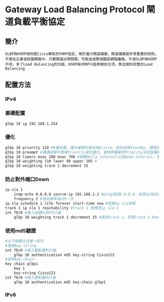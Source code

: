 # Gateway Load Balancing Protocol 閘道負載平衡協定 #

## 簡介 ##

    GLBP與HSRP相同是Cisco專有的FHRP協定，用於進行閘道備援，閘道備援是非常重要的技術，不管在企業或校園網路中，只要閘道出現問題，可能造成整個園區網路癱瘓，不過GLBP與HSRP不同，多了Load Balancing的功能，HSRP與VRRP只能夠做到分流，無法做到完整的Load Balancing

## 配置方法 ##

### IPv4 ###

### 基礎配置 ###

```bash
glbp 10 ip 192.168.1.254
```
### 優化 ###

```bash
glbp 10 priority 110 ##優先權，優先權高的會成為Active，低的成為Standby，預設為100
glbp 10 preempt #溝通過程中若是Priority發生變化，會依照最新的Priority決定設備將扮演Active or Standby 
glbp 10 timers msec 200 msec 700 #調整Hello interval以及Dead interval，預設Hello interval為3秒，Dead interval為10秒
glbp 10 weighting 110 lower 99 upper 105 #
glbp 10 weighting track 1 decrement 15
```

### 防止對外端口Down ### 

```bash
ip sla 1
    icmp-echo 8.8.8.8 source-ip 192.168.1.1 #ping測試8.8.8.8，來源ip為192.168.1.1
    frequency 2 #測試頻率為2秒一次
ip sla schedule 1 life forever start-time now #配置ip sla排程
track 1 ip sla 1 reachability #track 1 對應至ip sla 1
int f0/0 #進入設置GLBP的介面
    glbp 10 weighting track 1 decrement 15 #套用track 1，若是Track 1 Down則Priority減15 ，追蹤對外介面，當介面出現問題時會自動將Priority降低，使其他正常的設備扮演Active
```

### 使用md5驗證 ###

```bash
#以下兩種方式擇一即可
#使用key-string
int f0/0 #進入要配置的介面
    glbp 10 authentication md5 key-string Cisco123
#使用key-chain
key chain glbp1
    key 1
    key-string Cisco123
int f0/0 #進入要配置的介面
    glbp 10 authentication md5 key-chain glbp1
```

### IPv6 ###

```bash

```
